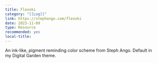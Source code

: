 ```yaml
---
title: Flexoki
category: "[[Log]]"
link: https://stephango.com/flexoki
date: 2023-11-09
type: Resource
recommended: yes
local-title:
---
```

An ink-like, pigment reminding color scheme from Steph Ango. Default in my Digital Garden theme. 